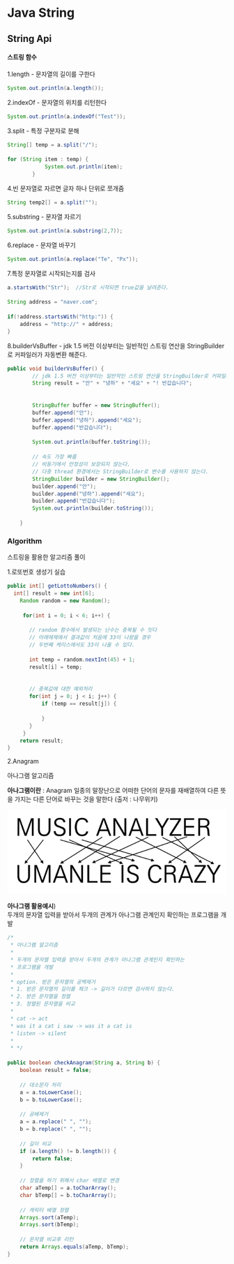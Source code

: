 # Java String

## String Api

#### 스트링 함수

1.length - 문자열의 길이를 구한다

```Java
System.out.println(a.length());
```

2.indexOf - 문자열의 위치를 리턴한다

```Java
System.out.println(a.indexOf("Test"));
```

3.split - 특정 구분자로 분해

```Java
String[] temp = a.split("/");

for (String item : temp) {
			System.out.println(item);
		}
```

4.빈 문자열로 자르면 글자 하나 단위로 쪼개줌

```Java
String temp2[] = a.split("");
```

5.substring - 문자열 자르기

```Java
System.out.println(a.substring(2,7));
```

6.replace - 문자열 바꾸기

```Java
System.out.println(a.replace("Te", "Px"));
```

7.특정 문자열로 시작되는지를 검사

```Java
a.startsWith("Str");  //Str로 시작되면 true값을 날려준다.

String address = "naver.com";

if(!address.startsWith("http:")) {
	address = "http://" + address;
}
```

8.builderVsBuffer - jdk 1.5 버전 이상부터는 일반적인 스트링 연산을 StringBuilder로 커파일러가 자동변환 해준다.
```Java
public void builderVsBuffer() {
		// jdk 1.5 버전 이상부터는 일반적인 스트링 연산을 StringBuilder로 커파일러가 자동변환 해준다.
		String result = "안" + "녕하" + "세요" + "! 반갑습니다";


		StringBuffer buffer = new StringBuffer();
		buffer.append("안");
		buffer.append("녕하").append("세요");
		buffer.append("반갑습니다");

		System.out.println(buffer.toString());

		// 속도 가장 빠름
		// 비동기에서 안정성이 보장되지 않는다.
		// 다중 thread 환경에서는 StringBuilder로 변수를 사용하지 않는다.
		StringBuilder builder = new StringBuilder();
		builder.append("안");
		builder.append("녕하").append("세요");
		builder.append("반갑습니다");
		System.out.println(builder.toString());

	}
```

### Algorithm
스트링을 활용한 알고리즘 풀이

1.로또번호 생성기 실습
```Java
public int[] getLottoNumbers() {
  int[] result = new int[6];     
	Random random = new Random();

     for(int i = 0; i < 6; i++) {

  	   // random 함수에서 발생되는 난수는 중복될 수 잇다
  	   // 아래에제에서 결과값이 처음에 33이 나왔을 경우
  	   // 두번째 케이스에서도 33이 나올 수 있다.

  	   int temp = random.nextInt(45) + 1;
  	   result[i] = temp;


  	   // 중복값에 대한 예외처리
  	   for(int j = 0; j < i; j++) {
  		   if (temp == result[j]) {

  		   }
  	   }
     }
	return result;
}
```

2.Anagram

아나그램 알고리즘


**아나그램이란** : Anagram 일종의 말장난으로 어떠한 단어의 문자를 재배열하여 다른 뜻을 가지는 다른 단어로 바꾸는 것을 말한다 (출저 : 나무위키)

![Alt text](https://github.com/superalan89/4th_String/blob/master//img/Anagram.png)



**아나그램 활용예시**) <br>
두개의 문자열 입력을 받아서 두개의 관계가 아나그램 관계인지 확인하는 프로그램을 개발



```Java
/*
 * 아나그램 알고리즘
 *
 * 두개의 문자열 입력을 받아서 두개의 관계가 아나그램 관계인지 확인하는
 * 프로그램을 개발
 *
 * option. 받은 문자열의 공백제거
 * 1. 받은 문자열의 길이를 체크 -> 길이가 다르면 검사하지 않는다.
 * 2. 받은 문자열을 정렬
 * 3. 정렬된 문자열을 비교
 *
 * cat -> act
 * was it a cat i saw -> was it a cat is
 * listen -> silent
 *
 * */

public boolean checkAnagram(String a, String b) {
	boolean result = false;

	// 대소문자 처리
	a = a.toLowerCase();
	b = b.toLowerCase();

	// 공배제거
	a = a.replace(" ", "");
	b = b.replace(" ", "");

	// 길이 비교
	if (a.length() != b.length()) {
		return false;
	}

	// 정렬을 하기 위해서 char 배열로 변경
	char aTemp[] = a.toCharArray();
	char bTemp[] = b.toCharArray();

	// 캐릭터 배열 정렬
	Arrays.sort(aTemp);
	Arrays.sort(bTemp);

	// 문자열 비교후 리턴
	return Arrays.equals(aTemp, bTemp);
}
```
